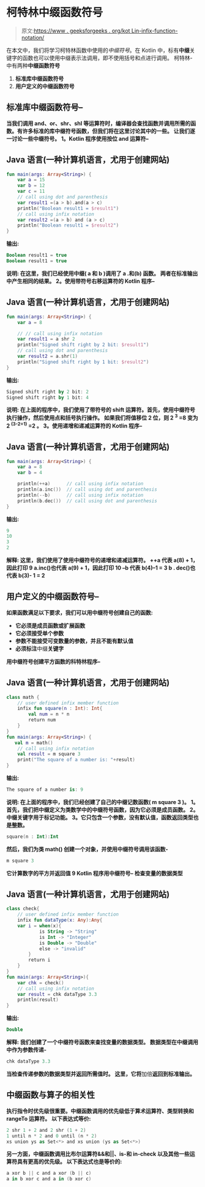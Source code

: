 # 柯特林中缀函数符号

> 原文:[https://www . geeksforgeeks . org/kot Lin-infix-function-notation/](https://www.geeksforgeeks.org/kotlin-infix-function-notation/)

在本文中，我们将学习柯特林函数中使用的*中缀符号*。在 Kotlin 中，标有**中缀**关键字的函数也可以使用中缀表示法调用，即不使用括号和点进行调用。
柯特林-
中有两种**中缀函数符号**

1.  **标准库中缀函数符号**
2.  **用户定义的中缀函数符号**

## **标准库中缀函数符号–**

**当我们调用 and、or、shr、shl 等运算符时，编译器会查找函数并调用所需的函数。有许多标准的库中缀符号函数，但我们将在这里讨论其中的一些。
让我们逐一讨论一些中缀符号。
**1。Kotlin 程序使用按位 and 运算符–**** 

## **Java 语言(一种计算机语言，尤用于创建网站)**

```kt
fun main(args: Array<String>) {
    var a = 15
    var b = 12
    var c = 11
    // call using dot and parenthesis
    var result1 =(a > b).and(a > c)          
    println("Boolean result1 = $result1")
    // call using infix notation
    var result2 =(a > b) and (a > c)         
    println("Boolean result1 = $result2")
}
```

****输出:**** 

```kt
Boolean result1 = true
Boolean result1 = true
```

****说明:**
在这里，我们已经使用中缀( **a 和 b** )调用了 **a .和(b)** 函数。
两者在标准输出中产生相同的结果。
**2。使用带符号右移运算符的 Kotlin 程序–**** 

## **Java 语言(一种计算机语言，尤用于创建网站)**

```kt
fun main(args: Array<String>) {
    var a = 8

    // // call using infix notation
    var result1 = a shr 2
    println("Signed shift right by 2 bit: $result1")
    // call using dot and parenthesis
    var result2 = a.shr(1)
    println("Signed shift right by 1 bit: $result2")
}
```

****输出:**** 

```kt
Signed shift right by 2 bit: 2
Signed shift right by 1 bit: 4
```

****说明:**
在上面的程序中，我们使用了带符号的 shift 运算符。首先，使用中缀符号执行操作，然后使用点和括号执行操作。
如果我们将值移位 2 位，则 **2 <sup>3</sup> =8** 变为 **2 <sup>(3-2=1)</sup> =2** 。
**3。使用递增和递减运算符的 Kotlin 程序–**** 

## **Java 语言(一种计算机语言，尤用于创建网站)**

```kt
fun main(args: Array<String>) {
    var a = 8
    var b = 4

    println(++a)      // call using infix notation
    println(a.inc())  // call using dot and parenthesis
    println(--b)      // call using infix notation
    println(b.dec())  // call using dot and parenthesis
}
```

****输出:**** 

```kt
9
10
3
2
```

****解释:**
这里，我们使用了使用中缀符号的递增和递减运算符。
++a 代表 a(8) + 1，因此打印 9
a.inc()也代表 a(9) + 1，因此打印 10
–b 代表 b(4)–1 = 3
b . dec()也代表 b(3)- 1 = 2** 

## **用户定义的中缀函数符号–**

**如果函数满足以下要求，我们可以用中缀符号创建自己的函数:** 

*   **它必须是成员函数或扩展函数**
*   **它必须接受单个参数**
*   **参数不能接受可变数量的参数，并且不能有默认值**
*   **必须标注**中缀**关键字**

****用中缀符号创建平方函数的科特林程序–**** 

## **Java 语言(一种计算机语言，尤用于创建网站)**

```kt
class math {
    // user defined infix member function
    infix fun square(n : Int): Int{
        val num = n * n
        return num
    }
}
fun main(args: Array<String>) {
   val m = math()
    // call using infix notation
    val result = m square 3
    print("The square of a number is: "+result)
}
```

****输出:**** 

```kt
The square of a number is: 9
```

****说明:**
在上面的程序中，我们已经创建了自己的中缀记数函数( **m square 3** )。
1。首先，我们把中缀定义为类**数学**中的中缀符号函数，因为它必须是成员函数。
2。**中缀**关键字用于标记功能。
3。它只包含一个参数，没有默认值，函数返回类型也是整数。** 

```kt
square(n : Int):Int
```

**然后，我们为类 **math()**
创建一个对象，并使用中缀符号调用该函数-** 

```kt
m square 3
```

**它计算数字的平方并返回值 9
**Kotlin 程序用中缀符号–**
检查变量的数据类型**

## **Java 语言(一种计算机语言，尤用于创建网站)**

```kt
class check{
    // user defined infix member function
    infix fun dataType(x: Any):Any{
    var i = when(x){
            is String -> "String"
            is Int -> "Integer"
            is Double -> "Double"
            else -> "invalid"
        }
        return i
    }
}
fun main(args: Array<String>){
    var chk = check()
    // call using infix notation
    var result = chk dataType 3.3
    println(result)
}
```

****输出:**** 

```kt
Double
```

****解释:**
我们创建了一个中缀符号函数来查找变量的数据类型。
数据类型在中缀调用中作为参数传递-** 

```kt
chk dataType 3.3
```

**当检查传递参数的数据类型并返回所需值时。
这里，它将**加倍**返回到标准输出。** 

## **中缀函数与算子的相关性**

**执行指令时优先级很重要。中缀函数调用的优先级低于算术运算符、类型转换和 rangeTo 运算符。
以下表达式等价:** 

```kt
2 shr 1 + 2 and 2 shr (1 + 2)
1 until n * 2 and 0 until (n * 2)
xs union ys as Set<*> and xs union (ys as Set<*>)
```

**另一方面，中缀函数调用比布尔运算符&&和||、is-和 in-check 以及其他一些运算符具有更高的优先级。
以下表达式也是等价的:** 

```kt
a xor b || c and a xor (b || c)
a in b xor c and a in (b xor c)
```